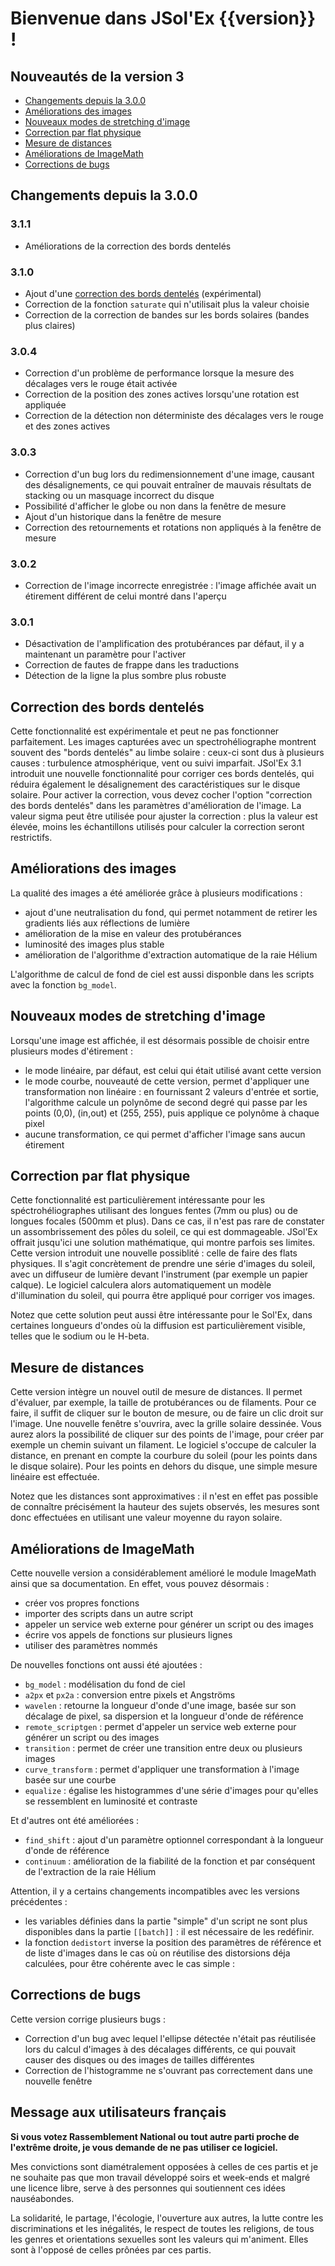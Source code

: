 # Bienvenue dans JSol'Ex {{version}} !

## Nouveautés de la version 3

- [Changements depuis la 3.0.0](#changements-depuis-la-3.0.0)
- [Améliorations des images](#améliorations-des-images)
- [Nouveaux modes de stretching d'image](#nouveaux-modes-de-stretching-d'image)
- [Correction par flat physique](#correction-par-flat-physique)
- [Mesure de distances](#mesure-de-distances)
- [Améliorations de ImageMath](#améliorations-de-imagemath)
- [Corrections de bugs](#corrections-de-bugs)

## Changements depuis la 3.0.0

### 3.1.1

- Améliorations de la correction des bords dentelés

### 3.1.0

- Ajout d'une [correction des bords dentelés](#correction-des-bords-denteles) (expérimental)
- Correction de la fonction `saturate` qui n'utilisait plus la valeur choisie
- Correction de la correction de bandes sur les bords solaires (bandes plus claires)

### 3.0.4

- Correction d'un problème de performance lorsque la mesure des décalages vers le rouge était activée
- Correction de la position des zones actives lorsqu'une rotation est appliquée
- Correction de la détection non déterministe des décalages vers le rouge et des zones actives

### 3.0.3

- Correction d'un bug lors du redimensionnement d'une image, causant des désalignements, ce qui pouvait entraîner de mauvais résultats de stacking ou un masquage incorrect du disque
- Possibilité d'afficher le globe ou non dans la fenêtre de mesure
- Ajout d'un historique dans la fenêtre de mesure
- Correction des retournements et rotations non appliqués à la fenêtre de mesure

### 3.0.2

- Correction de l'image incorrecte enregistrée : l'image affichée avait un étirement différent de celui montré dans l'aperçu

### 3.0.1

- Désactivation de l'amplification des protubérances par défaut, il y a maintenant un paramètre pour l'activer
- Correction de fautes de frappe dans les traductions
- Détection de la ligne la plus sombre plus robuste

## Correction des bords dentelés

Cette fonctionnalité est expérimentale et peut ne pas fonctionner parfaitement.
Les images capturées avec un spectrohéliographe montrent souvent des "bords dentelés" au limbe solaire : ceux-ci sont dus à plusieurs causes : turbulence atmosphérique, vent ou suivi imparfait.
JSol'Ex 3.1 introduit une nouvelle fonctionnalité pour corriger ces bords dentelés, qui réduira également le désalignement des caractéristiques sur le disque solaire.
Pour activer la correction, vous devez cocher l'option "correction des bords dentelés" dans les paramètres d'amélioration de l'image.
La valeur sigma peut être utilisée pour ajuster la correction : plus la valeur est élevée, moins les échantillons utilisés pour calculer la correction seront restrictifs.


## Améliorations des images

La qualité des images a été améliorée grâce à plusieurs modifications :

- ajout d'une neutralisation du fond, qui permet notamment de retirer les gradients liés aux réflections de lumière
- amélioration de la mise en valeur des protubérances
- luminosité des images plus stable
- amélioration de l'algorithme d'extraction automatique de la raie Hélium

L'algorithme de calcul de fond de ciel est aussi disponble dans les scripts avec la fonction `bg_model`.

## Nouveaux modes de stretching d'image

Lorsqu'une image est affichée, il est désormais possible de choisir entre plusieurs modes d'étirement :

- le mode linéaire, par défaut, est celui qui était utilisé avant cette version
- le mode courbe, nouveauté de cette version, permet d'appliquer une transformation non linéaire : en fournissant 2 valeurs d'entrée et sortie, l'algorithme calcule un polynôme de second degré qui passe par les points (0,0), (in,out) et (255, 255), puis applique ce polynôme à chaque pixel
- aucune transformation, ce qui permet d'afficher l'image sans aucun étirement

## Correction par flat physique

Cette fonctionnalité est particulièrement intéressante pour les spéctrohéliographes utilisant des longues fentes (7mm ou plus) ou de longues focales (500mm et plus).
Dans ce cas, il n'est pas rare de constater un assombrissement des pôles du soleil, ce qui est dommageable.
JSol'Ex offrait jusqu'ici une solution mathématique, qui montre parfois ses limites.
Cette version introduit une nouvelle possiblité : celle de faire des flats physiques.
Il s'agit concrètement de prendre une série d'images du soleil, avec un diffuseur de lumière devant l'instrument (par exemple un papier calque).
Le logiciel calculera alors automatiquement un modèle d'illumination du soleil, qui pourra être appliqué pour corriger vos images.

Notez que cette solution peut aussi être intéressante pour le Sol'Ex, dans certaines longueurs d'ondes où la diffusion est particulièrement visible, telles que le sodium ou le H-beta.

## Mesure de distances

Cette version intègre un nouvel outil de mesure de distances.
Il permet d'évaluer, par exemple, la taille de protubérances ou de filaments.
Pour ce faire, il suffit de cliquer sur le bouton de mesure, ou de faire un clic droit sur l'image.
Une nouvelle fenêtre s'ouvrira, avec la grille solaire dessinée. Vous aurez alors la possibilité de cliquer sur des points de l'image, pour créer par exemple un chemin suivant un filament.
Le logiciel s'occupe de calculer la distance, en prenant en compte la courbure du soleil (pour les points dans le disque solaire).
Pour les points en dehors du disque, une simple mesure linéaire est effectuée.

Notez que les distances sont approximatives : il n'est en effet pas possible de connaître précisément la hauteur des sujets observés, les mesures sont donc effectuées en utilisant une valeur moyenne du rayon solaire.

## Améliorations de ImageMath

Cette nouvelle version a considérablement amélioré le module ImageMath ainsi que sa documentation.
En effet, vous pouvez désormais :

- créer vos propres fonctions
- importer des scripts dans un autre script
- appeler un service web externe pour générer un script ou des images
- écrire vos appels de fonctions sur plusieurs lignes
- utiliser des paramètres nommés

De nouvelles fonctions ont aussi été ajoutées :

- `bg_model` : modélisation du fond de ciel
- `a2px` et `px2a` : conversion entre pixels et Angströms
- `wavelen` : retourne la longueur d'onde d'une image, basée sur son décalage de pixel, sa dispersion et la longueur d'onde de référence
- `remote_scriptgen` : permet d'appeler un service web externe pour générer un script ou des images
- `transition` : permet de créer une transition entre deux ou plusieurs images
- `curve_transform` : permet d'appliquer une transformation à l'image basée sur une courbe
- `equalize` : égalise les histogrammes d'une série d'images pour qu'elles se ressemblent en luminosité et contraste

Et d'autres ont été améliorées :

- `find_shift` : ajout d'un paramètre optionnel correspondant à la longueur d'onde de référence
- `continuum` : amélioration de la fiabilité de la fonction et par conséquent de l'extraction de la raie Hélium

Attention, il y a certains changements incompatibles avec les versions précédentes :

- les variables définies dans la partie "simple" d'un script ne sont plus disponibles dans la partie `[[batch]]` : il est nécessaire de les redéfinir.
- la fonction `dedistort` inverse la position des paramètres de référence et de liste d'images dans le cas où on réutilise des distorsions déja calculées, pour être cohérente avec le cas simple :

## Corrections de bugs

Cette version corrige plusieurs bugs :

- Correction d'un bug avec lequel l'ellipse détectée n'était pas réutilisée lors du calcul d'images à des décalages différents, ce qui pouvait causer des disques ou des images de tailles différentes
- Correction de l'histogramme ne s'ouvrant pas correctement dans une nouvelle fenêtre

## Message aux utilisateurs français

**Si vous votez Rassemblement National ou tout autre parti proche de l'extrême droite, je vous demande de ne pas utiliser ce logiciel.**

Mes convictions sont diamétralement opposées à celles de ces partis et je ne souhaite pas que mon travail développé soirs et week-ends et malgré une licence libre, serve à des personnes qui soutiennent ces idées nauséabondes.

La solidarité, le partage, l'écologie, l'ouverture aux autres, la lutte contre les discriminations et les inégalités, le respect de toutes les religions, de tous les genres et orientations sexuelles sont les valeurs qui m'animent.
Elles sont à l'opposé de celles prônées par ces partis.
